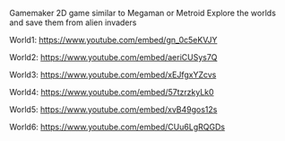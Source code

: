 
Gamemaker 2D game similar to Megaman or Metroid
Explore the worlds and save them from alien invaders 

World1: https://www.youtube.com/embed/gn_0c5eKVJY

World2: https://www.youtube.com/embed/aeriCUSys7Q

World3:  https://www.youtube.com/embed/xEJfgxYZcvs

World4: https://www.youtube.com/embed/57tzrzkyLk0

World5: https://www.youtube.com/embed/xvB49gos12s

World6: https://www.youtube.com/embed/CUu6LgRQGDs
